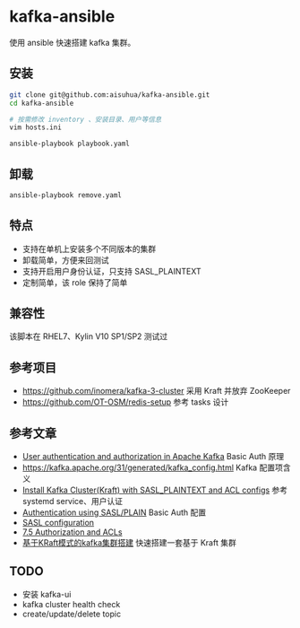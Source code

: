 # kafka-ansible

使用 ansible 快速搭建 kafka 集群。

## 安装

```sh
git clone git@github.com:aisuhua/kafka-ansible.git
cd kafka-ansible

# 按需修改 inventory 、安装目录、用户等信息
vim hosts.ini

ansible-playbook playbook.yaml
```

## 卸载

```sh
ansible-playbook remove.yaml
```

## 特点

- 支持在单机上安装多个不同版本的集群
- 卸载简单，方便来回测试
- 支持开启用户身份认证，只支持 SASL_PLAINTEXT
- 定制简单，该 role 保持了简单

## 兼容性

该脚本在 RHEL7、Kylin V10 SP1/SP2 测试过

## 参考项目

- https://github.com/inomera/kafka-3-cluster 采用 Kraft 并放弃 ZooKeeper
- https://github.com/OT-OSM/redis-setup 参考 tasks 设计

## 参考文章

- [User authentication and authorization in Apache Kafka](https://developer.ibm.com/tutorials/kafka-authn-authz/) Basic Auth 原理
- https://kafka.apache.org/31/generated/kafka_config.html Kafka 配置项含义
- [Install Kafka Cluster(Kraft) with SASL_PLAINTEXT and ACL configs](https://medium.com/@azsecured/install-kafka-cluster-kraft-with-sasl-plaintext-and-acl-configs-ae01a1e0040d) 参考 systemd service、用户认证
- [Authentication using SASL/PLAIN](https://kafka.apache.org/documentation/#security_sasl_plain_brokerconfig) Basic Auth 配置
- [SASL configuration](https://kafka.apache.org/documentation/#security_sasl_brokerconfig)
- [7.5 Authorization and ACLs](https://kafka.apache.org/documentation/#security_authz)
- [基于KRaft模式的kafka集群搭建](https://wiki.sqlfans.cn/linux/kafka-cluster-setup.html) 快速搭建一套基于 Kraft 集群

## TODO

- 安装 kafka-ui
- kafka cluster health check
- create/update/delete topic
